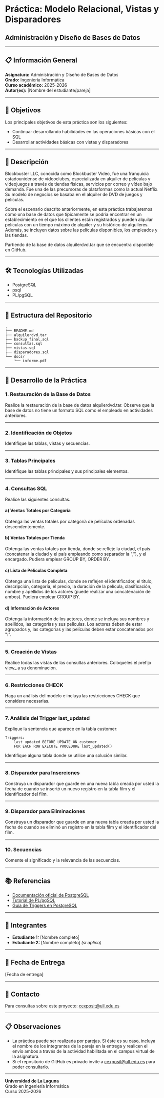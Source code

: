 # Práctica: Modelo Relacional, Vistas y Disparadores
## Administración y Diseño de Bases de Datos

---

## 📋 Información General

**Asignatura:** Administración y Diseño de Bases de Datos  
**Grado:** Ingeniería Informática  
**Curso académico:** 2025-2026  
**Autor(es):** [Nombre del estudiante/pareja]

---

## 🎯 Objetivos

Los principales objetivos de esta práctica son los siguientes:

- Continuar desarrollando habilidades en las operaciones básicas con el SQL
- Desarrollar actividades básicas con vistas y disparadores

---

## 📖 Descripción

Blockbuster LLC, conocida como Blockbuster Video, fue una franquicia estadounidense de videoclubes, especializada en alquiler de películas y videojuegos a través de tiendas físicas, servicios por correo y vídeo bajo demanda. Fue una de las precursoras de plataformas como la actual Netflix. Su modelo de negocios se basaba en el alquiler de DVD de juegos y películas.

Sobre el escenario descrito anteriormente, en esta práctica trabajaremos como una base de datos que típicamente se podría encontrar en un establecimiento en el que los clientes están registrados y pueden alquilar películas con un tiempo máximo de alquiler y su histórico de alquileres. Además, se incluyen datos sobre las películas disponibles, los empleados y las tiendas.

Partiendo de la base de datos alquilerdvd.tar que se encuentra disponible en GitHub.

---

## 🛠️ Tecnologías Utilizadas

- PostgreSQL
- psql
- PL/pgSQL

---

## 📂 Estructura del Repositorio

```
.
├── README.md
├── alquilerdvd.tar
├── backup_final.sql
├── consultas.sql
├── vistas.sql
├── disparadores.sql
└── docs/
    └── informe.pdf
```

---

## 📝 Desarrollo de la Práctica

### 1. Restauración de la Base de Datos

Realice la restauración de la base de datos alquilerdvd.tar. Observe que la base de datos no tiene un formato SQL como el empleado en actividades anteriores.

---

### 2. Identificación de Objetos

Identifique las tablas, vistas y secuencias.

---

### 3. Tablas Principales

Identifique las tablas principales y sus principales elementos.

---

### 4. Consultas SQL

Realice las siguientes consultas.

#### a) Ventas Totales por Categoría

Obtenga las ventas totales por categoría de películas ordenadas descendentemente.

#### b) Ventas Totales por Tienda

Obtenga las ventas totales por tienda, donde se refleje la ciudad, el país (concatenar la ciudad y el país empleando como separador la ","), y el encargado. Pudiera emplear GROUP BY, ORDER BY.

#### c) Lista de Películas Completa

Obtenga una lista de películas, donde se reflejen el identificador, el título, descripción, categoría, el precio, la duración de la película, clasificación, nombre y apellidos de los actores (puede realizar una concatenación de ambos). Pudiera emplear GROUP BY.

#### d) Información de Actores

Obtenga la información de los actores, donde se incluya sus nombres y apellidos, las categorías y sus películas. Los actores deben de estar agrupados y, las categorías y las películas deben estar concatenados por ":".

---

### 5. Creación de Vistas

Realice todas las vistas de las consultas anteriores. Colóqueles el prefijo view_ a su denominación.

---

### 6. Restricciones CHECK

Haga un análisis del modelo e incluya las restricciones CHECK que considere necesarias.

---

### 7. Análisis del Trigger last_updated

Explique la sentencia que aparece en la tabla customer:

```
Triggers:
    last_updated BEFORE UPDATE ON customer
    FOR EACH ROW EXECUTE PROCEDURE last_updated()
```

Identifique alguna tabla donde se utilice una solución similar.

---

### 8. Disparador para Inserciones

Construya un disparador que guarde en una nueva tabla creada por usted la fecha de cuando se insertó un nuevo registro en la tabla film y el identificador del film.

---

### 9. Disparador para Eliminaciones

Construya un disparador que guarde en una nueva tabla creada por usted la fecha de cuando se eliminó un registro en la tabla film y el identificador del film.

---

### 10. Secuencias

Comente el significado y la relevancia de las secuencias.

---

## 📚 Referencias

- [Documentación oficial de PostgreSQL](https://www.postgresql.org/docs/)
- [Tutorial de PL/pgSQL](https://www.postgresql.org/docs/current/plpgsql.html)
- [Guía de Triggers en PostgreSQL](https://www.postgresql.org/docs/current/triggers.html)

---

## 👥 Integrantes

- **Estudiante 1:** [Nombre completo]
- **Estudiante 2:** [Nombre completo] *(si aplica)*

---

## 📅 Fecha de Entrega

[Fecha de entrega]

---

## 📧 Contacto

Para consultas sobre este proyecto: cexposit@ull.edu.es

---

## 📋 Observaciones

- La práctica puede ser realizada por parejas. Si éste es su caso, incluya el nombre de los integrantes de la pareja en la entrega y realicen el envío ambos a través de la actividad habilitada en el campus virtual de la asignatura.
- Si el repositorio de GitHub es privado invite a cexposit@ull.edu.es para poder consultarlo.

---

**Universidad de La Laguna**  
Grado en Ingeniería Informática  
Curso 2025-2026
